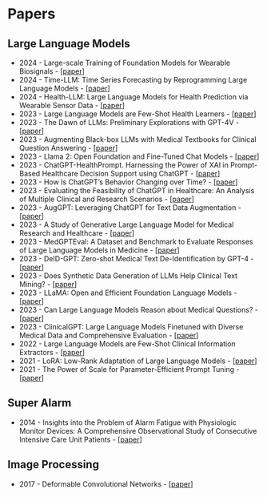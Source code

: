 # Papers

## Large Language Models

- 2024 - Large-scale Training of Foundation Models for Wearable Biosignals - [[paper](https://arxiv.org/abs/2312.05409)]
- 2024 - Time-LLM: Time Series Forecasting by Reprogramming Large Language Models - [[paper](https://arxiv.org/abs/2310.01728)]
- 2024 - Health-LLM: Large Language Models for Health Prediction via Wearable Sensor Data - [[paper](https://arxiv.org/abs/2401.06866)]
- 2023 - Large Language Models are Few-Shot Health Learners - [[paper](https://arxiv.org/abs/2305.15525)]
- 2023 - The Dawn of LLMs: Preliminary Explorations with GPT-4V - [[paper](https://arxiv.org/pdf/2309.17421.pdf)]
- 2023 - Augmenting Black-box LLMs with Medical Textbooks for Clinical Question Answering - [[paper](https://arxiv.org/abs/2309.02233)]
- 2023 - Llama 2: Open Foundation and Fine-Tuned Chat Models - [[paper](https://arxiv.org/abs/2307.09288)]
- 2023 - ChatGPT-HealthPrompt. Harnessing the Power of XAI in Prompt-Based Healthcare Decision Support using ChatGPT - [[paper](https://arxiv.org/abs/2308.09731)]
- 2023 - How Is ChatGPT’s Behavior Changing over Time? - [[paper](https://arxiv.org/pdf/2307.09009.pdf)]
- 2023 - Evaluating the Feasibility of ChatGPT in Healthcare: An Analysis of Multiple Clinical and Research Scenarios - [[paper](https://www.ncbi.nlm.nih.gov/pmc/articles/PMC9985086/)]
- 2023 - AugGPT: Leveraging ChatGPT for Text Data Augmentation - [[paper](https://arxiv.org/abs/2302.13007)]
- 2023 - A Study of Generative Large Language Model for Medical Research and Healthcare - [[paper](https://arxiv.org/abs/2305.13523)]
- 2023 - MedGPTEval: A Dataset and Benchmark to Evaluate Responses of Large Language Models in Medicine - [[paper](https://arxiv.org/abs/2305.07340)]
- 2023 - DeID-GPT: Zero-shot Medical Text De-Identification by GPT-4 - [[paper](https://arxiv.org/abs/2303.11032)]
- 2023 - Does Synthetic Data Generation of LLMs Help Clinical Text Mining?  - [[paper](https://arxiv.org/abs/2303.04360)]
- 2023 - LLaMA: Open and Efficient Foundation Language Models - [[paper](https://arxiv.org/abs/2302.13971)]
- 2023 - Can Large Language Models Reason about Medical Questions? - [[paper](https://arxiv.org/abs/2207.08143)]
- 2023 - ClinicalGPT: Large Language Models Finetuned with Diverse Medical Data and Comprehensive Evaluation - [[paper](https://arxiv.org/abs/2306.09968)]
- 2022 - Large Language Models are Few-Shot Clinical Information Extractors - [[paper](https://aclanthology.org/2022.emnlp-main.130/)]
- 2021 - LoRA: Low-Rank Adaptation of Large Language Models - [[paper](https://arxiv.org/abs/2106.09685)]
- 2021 - The Power of Scale for Parameter-Efficient Prompt Tuning - [[paper](https://arxiv.org/abs/2104.08691)]


## Super Alarm

- 2014 - Insights into the Problem of Alarm Fatigue with Physiologic Monitor Devices: A Comprehensive Observational Study of Consecutive Intensive Care Unit Patients - [[paper](https://journals.plos.org/plosone/article?id=10.1371/journal.pone.0110274)]


## Image Processing

- 2017 - Deformable Convolutional Networks - [[paper](https://arxiv.org/abs/1703.06211)]
